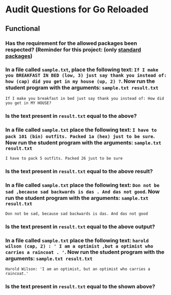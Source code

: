 # Audit Questions for Go Reloaded

## Functional

### Has the requirement for the allowed packages been respected? (Reminder for this project: (only [standard packages](https://golang.org/pkg/))

### In a file called `sample.txt`, place the following text: `If I make you BREAKFAST IN BED (low, 3) just say thank you instead of: how (cap) did you get in my house (up, 2) ?`. Now run the student program with the arguments: `sample.txt result.txt`

`If I make you breakfast in bed just say thank you instead of: How did you get in MY HOUSE?`

### Is the text present in `result.txt` equal to the above?

### In a file called `sample.txt` place the following text: `I have to pack 101 (bin) outfits. Packed 1a (hex) just to be sure`. Now run the student program with the arguments: `sample.txt result.txt`

`I have to pack 5 outfits. Packed 26 just to be sure`

### Is the text present in `result.txt` equal to the above result?

### In a file called `sample.txt` place the following text: `Don not be sad ,because sad backwards is das . And das not good`. Now run the student program with the arguments: `sample.txt result.txt`

`Don not be sad, because sad backwards is das. And das not good`

### Is the text present in `result.txt` equal to the above output?

### In a file called `sample.txt` place the following text: `harold wilson (cap, 2) : ' I am a optimist ,but a optimist who carries a raincoat . '`. Now run the student program with the arguments: `sample.txt result.txt`

`Harold Wilson: 'I am an optimist, but an optimist who carries a raincoat.'`

### Is the text present in `result.txt` equal to the shown above?
